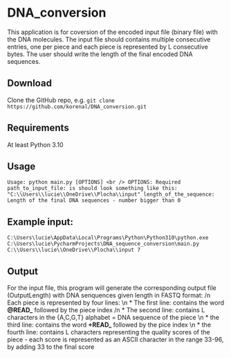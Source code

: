 # DNA_conversion
This application is for coversion of the encoded input file (binary file) with the DNA molecules. The input file should contains multiple consecutive entries, one per piece and each piece is represented by L consecutive bytes. The user should write the length of the final encoded DNA sequences.

## Download
Clone the GitHub repo, e.g. `git clone https://github.com/korenal/DNA_conversion.git`

## Requirements
At least Python 3.10

## Usage
`Usage: python main.py [OPTIONS] <br />
OPTIONS:
	Required
	path_to_input_file: is should look something like this: "C:\\Users\\lucie\\OneDrive\\Plocha\\input"
 	length_of_the_sequence: Length of the final DNA sequences - number bigger than 0 `

## Example input: 
  `C:\Users\lucie\AppData\Local\Programs\Python\Python310\python.exe C:\Users\lucie\PycharmProjects\DNA_sequence_conversion\main.py C:\\Users\\lucie\\OneDrive\\Plocha\\input 7`

## Output
For the input file, this program will generate the corresponding output file (OutputLength) with DNA senquences given length in FASTQ format: /n
Each piece is represented by four lines: \n
	* The first line: contains the word **@READ_** followed by the piece index /n
 	* The second line: contains L characters in the {A,C,G,T} alphabet = DNA sequence of the piece \n
  	* the third line: contains the word **+READ_** followed by the pice index \n
   	* the fourth line: contains L characters representing the quality scores of the piece - each score is represented as an ASCII character in the range 33-96, by adding 33 to the final score




